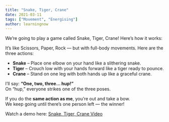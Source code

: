 ```yaml
---
title: "Snake, Tiger, Crane"
date: 2021-03-11
tags: ["Movement", "Energising"]
author: learningnow
---
```


We’re going to play a game called Snake, Tiger, Crane! Here’s how it works:

It’s like Scissors, Paper, Rock — but with full-body movements. Here are the three actions:

- **Snake** – Place one elbow on your hand like a slithering snake.
- **Tiger** – Crouch low with your hands forward like a tiger ready to pounce.
- **Crane** – Stand on one leg with both hands up like a graceful crane.

I’ll say: **“One, two, three… hup!”**  
On “hup,” everyone strikes one of the three poses.

If you do the **same action as me**, you’re out and take a bow.  
We keep going until there’s one person left — the winner!

Watch a demo here: [Snake, Tiger, Crane Video](https://www.youtube.com/watch?v=4JZBVX5O9vI)
